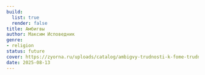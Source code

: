```yaml
---
build:
  list: true
  render: false
title: Амбигвы
author: Максим Исповедник
genre:
- religion
status: future
cover: https://zyorna.ru/uploads/catalog/ambigvy-trudnosti-k-fome-trudnosti-k-ioannu-103111/ambigvy-trudnosti-k-fome-trudnosti-k-ioannu-103111-510299.jpg
date: 2025-08-13
---
```


